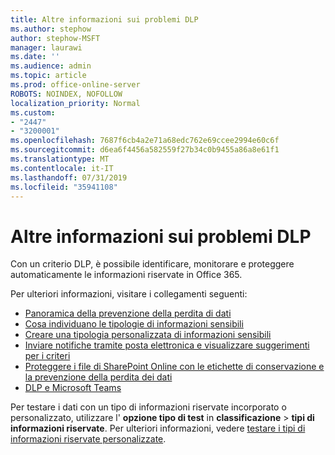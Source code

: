 ```yaml
---
title: Altre informazioni sui problemi DLP
ms.author: stephow
author: stephow-MSFT
manager: laurawi
ms.date: ''
ms.audience: admin
ms.topic: article
ms.prod: office-online-server
ROBOTS: NOINDEX, NOFOLLOW
localization_priority: Normal
ms.custom:
- "2447"
- "3200001"
ms.openlocfilehash: 7687f6cb4a2e71a68edc762e69ccee2994e60c6f
ms.sourcegitcommit: d6ea6f4456a582559f27b34c0b9455a86a8e61f1
ms.translationtype: MT
ms.contentlocale: it-IT
ms.lasthandoff: 07/31/2019
ms.locfileid: "35941108"
---
```

# <a name="more-info-about-dlp-issues"></a>Altre informazioni sui problemi DLP

Con un criterio DLP, è possibile identificare, monitorare e proteggere automaticamente le informazioni riservate in Office 365.

Per ulteriori informazioni, visitare i collegamenti seguenti:

- [Panoramica della prevenzione della perdita di dati](https://docs.microsoft.com/en-us/office365/securitycompliance/data-loss-prevention-policies)
- [Cosa individuano le tipologie di informazioni sensibili](https://docs.microsoft.com/en-us/office365/securitycompliance/what-the-sensitive-information-types-look-for)
- [Creare una tipologia personalizzata di informazioni sensibili](https://docs.microsoft.com/en-us/office365/securitycompliance/create-a-custom-sensitive-information-type)
- [Inviare notifiche tramite posta elettronica e visualizzare suggerimenti per i criteri](https://docs.microsoft.com/en-us/office365/securitycompliance/use-notifications-and-policy-tips)
- [Proteggere i file di SharePoint Online con le etichette di conservazione e la prevenzione della perdita dei dati](https://docs.microsoft.com/en-us/office365/securitycompliance/protect-sharepoint-online-files-with-office-365-labels-and-dlp)
- [DLP e Microsoft Teams](https://docs.microsoft.com/en-us/office365/securitycompliance/dlp-microsoft-teams)

Per testare i dati con un tipo di informazioni riservate incorporato o personalizzato, utilizzare l' **opzione tipo di test** in **classificazione** > **tipi di informazioni riservate**. Per ulteriori informazioni, vedere [testare i tipi di informazioni riservate personalizzate](https://docs.microsoft.com/en-us/office365/securitycompliance/create-a-custom-sensitive-information-type#test-custom-sensitive-information-types-in-the-security--compliance-center).